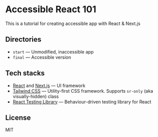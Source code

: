 # Accessible React 101

This is a tutorial for creating accessible app with React & Next.js

## Directories

- `start` ― Unmodified, inaccessible app
- `final` ― Accessible version

## Tech stacks

[React]: https://reactjs.org
[Next.js]: https://nextjs.org/
[Tailwind CSS]: https://tailwindcss.com/
[React Testing Library]: https://testing-library.com/docs/react-testing-library/intro/

- [React] and [Next.js] ― UI framework
- [Tailwind CSS] ― Utility-first CSS framework. Supports `sr-only` (aka visually-hidden) class
- [React Testing Library] ― Behaviour-driven testing library for React

## License

MIT
